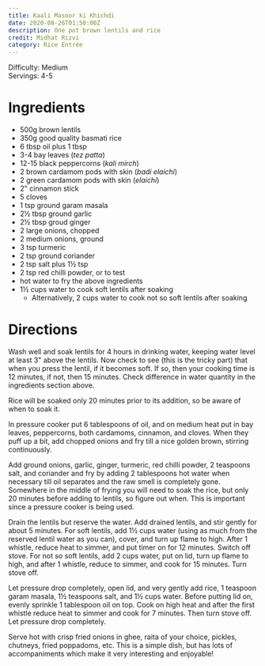 ```yaml
---
title: Kaali Masoor ki Khichdi
date: 2020-08-26T01:50:00Z
description: One pot brown lentils and rice
credit: Midhat Rizvi
category: Rice Entrée
---
```

Difficulty: Medium  
Servings: 4-5  

# Ingredients
* 500g brown lentils
* 350g good quality basmati rice
* 6 tbsp oil plus 1 tbsp 
* 3-4 bay leaves (_tez patta_)
* 12-15 black peppercorns (_kali mirch_)
* 2 brown cardamom pods with skin (_badi elaichi_)
* 2 green cardamom pods with skin (_elaichi_)
* 2" cinnamon stick
* 5 cloves
* 1 tsp ground garam masala
* 2½ tbsp ground garlic
* 2½ tbsp groud ginger
* 2 large onions, chopped
* 2 medium onions, ground
* 3 tsp turmeric  
* 2 tsp ground coriander 
* 2 tsp salt plus 1½ tsp
* 2 tsp red chilli powder, or to test
* hot water to fry the above ingredients 
* 1½ cups water to cook soft lentils after soaking
  * Alternatively, 2 cups water to cook not so soft lentils after soaking

# Directions
Wash well and soak lentils for 4 hours in drinking water, keeping water level at least 3" above the lentils. Now check to see (this is the tricky part) that when you press the lentil, if it becomes soft. If so, then your cooking time is 12 minutes, if not, then 15 minutes. Check difference in water quantity in the ingredients section above. 

Rice will be soaked only 20 minutes prior to its addition, so be aware of when to soak it. 

In pressure cooker put 6 tablespoons of oil, and on medium heat put in bay leaves, peppercorns, both cardamoms, cinnamon, and cloves. When they puff up a bit, add chopped onions and fry till a nice golden brown, stirring continuously. 

Add ground onions, garlic, ginger, turmeric, red chilli powder, 2 teaspoons salt, and coriander and fry by adding 2 tablespoons hot water when necessary till oil separates and the raw smell is completely gone. Somewhere in the middle of frying you will need to soak the rice, but only 20 minutes before adding to lentils, so figure out when. This is important since a pressure cooker is being used. 

Drain the lentils but reserve the water. Add drained lentils, and stir gently for about 5 minutes. For soft lentils, add 1½ cups water (using as much from the reserved lentil water as you can), cover, and turn up flame to high. After 1 whistle, reduce heat to simmer, and put timer on for 12 minutes. Switch off stove. For not so soft lentils, add 2 cups water, put on lid, turn up flame to high, and after 1 whistle, reduce to simmer, and cook for 15 minutes. Turn stove off.

Let pressure drop completely,  open lid, and very gently add rice, 1 teaspoon garam masala, 1½ teaspoons salt, and 1½ cups water. Before putting lid on, evenly sprinkle 1 tablespoon oil on top. Cook on high heat and after the first whistle reduce heat to simmer and cook for 7 minutes. Then turn stove off. Let pressure drop completely. 

Serve hot with crisp fried onions in ghee, raita of your choice, pickles, chutneys, fried poppadoms, etc. This is a simple dish, but has lots of accompaniments which make it very interesting and enjoyable!
